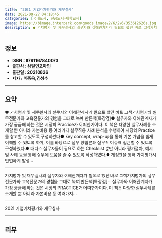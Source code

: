 ```yaml
---
title: "2021 기업가치평가와 재무실사"
date: 2021-09-27 04:18:45
categories: [국내도서, 전공도서-대학교재]
image: https://bimage.interpark.com/goods_image/2/6/2/6/353612626s.jpg
description: ● 가치평가 및 재무실사의 실무자와 이해관계자가 필요로 했던 바로 그책가치평가의 실무전문가와 교육전문가의 경험을 그대로 녹여 만든책[특장점]● 실무자와 이해관계자가 가장 궁금해 하는 것은 시장의 Practice가 어떠한가이다. 이 책은 다양한 실무사례를 소개할 뿐 아니라 자본비용 등
---
```


## **정보**

- **ISBN : 9791167840073**
- **출판사 : 삼일인포마인**
- **출판일 : 20210826**
- **저자 : 이중욱,김성수**

------



## **요약**

●  가치평가 및 재무실사의 실무자와 이해관계자가 필요로 했던 바로 그책가치평가의 실무전문가와 교육전문가의 경험을 그대로 녹여 만든책[특장점]● 실무자와 이해관계자가 가장 궁금해 하는 것은 시장의 Practice가 어떠한가이다. 이 책은 다양한 실무사례를 소개할 뿐 아니라 자본비용 등 여러가지 실무적용 사례 분석을 수행하여 시장의 Practice를 참고할 수 있도록 구성하였다● Key concept, wrap-up을 통해 기본 개념을 쉽게 이해할 수 있도록 하며, 이를 바탕으로 실무 방법론과 실무적 이슈에 접근할 수 있도록 구성하였다.● 대다수 실무자들이 필요로 하는 Checklist 뿐만 아니라 평가절차, 예시 및 사례 등을 통해 실무에 도움을 줄 수 있도록 작성하였다.● 개정판을 통해 가치평가시 빈번하게 발생...

------

가치평가 및 재무실사의 실무자와 이해관계자가 필요로 했던 바로 그책가치평가의 실무전문가와 교육전문가의 경험을 그대로 녹여 만든책[특장점]ㆍ 실무자와 이해관계자가 가장 궁금해 하는 것은 시장의 PRACTICE가 어떠한가이다. 이 책은 다양한 실무사례를 소개할 뿐 아니라 자본비용 등 여러가지... 

------


2021 기업가치평가와 재무실사 

------


## **리뷰** 

